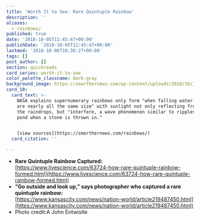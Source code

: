 ```yaml
---
title: 'Worth It to See: Rare Quintuple Rainbow'
description: ''
aliases:
  - rainbows/
published: true
date: '2018-10-05T11:45:47+00:00'
publishDate: '2018-10-05T11:45:47+00:00'
lastmod: '2018-10-06T10:36:27+00:00'
tags: []
post_author: []
section: quickreads
card_series: worth-it-to-see
color_palette_classname: dark-gray
background_image: https://smarthernews.com/wp-content/uploads/2018/10/IMG_4925.jpg
card_10:
  card_text: >-
    NASA explains supernumerary rainbows only form "when falling water droplets
    are nearly all the same size" with sunlight not only reflecting from inside
    the raindrops, but "interfere, a wave phenomenon similar to ripples on a
    pond when a stone is thrown in."


    [view sources](https://smarthernews.com/rainbows/)
  card_citation: ''

---
```

*   **Rare Quintuple Rainbow Captured:**  
    [https://www.livescience.com/63724-how-rare-quintuple-rainbow-formed.html](https://www.livescience.com/63724-how-rare-quintuple-rainbow-formed.html)
*   **“Go outside and look up,” says photographer who captured a rare quintuple rainbow:**  
    [https://www.kansascity.com/news/nation-world/article219487450.html](https://www.kansascity.com/news/nation-world/article219487450.html)
*   Photo credit:A John Entwistle